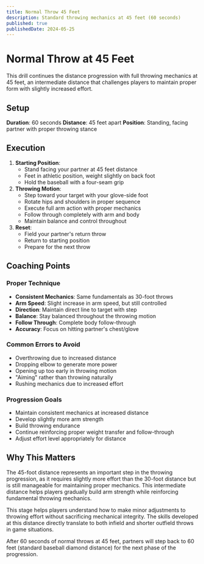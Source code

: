 ```yaml
---
title: Normal Throw 45 Feet
description: Standard throwing mechanics at 45 feet (60 seconds)
published: true
publishedDate: 2024-05-25
---
```


# Normal Throw at 45 Feet

This drill continues the distance progression with full throwing mechanics at 45 feet, an intermediate distance that challenges players to maintain proper form with slightly increased effort.

## Setup

**Duration**: 60 seconds
**Distance**: 45 feet apart
**Position**: Standing, facing partner with proper throwing stance

## Execution

1. **Starting Position**:
   - Stand facing your partner at 45 feet distance
   - Feet in athletic position, weight slightly on back foot
   - Hold the baseball with a four-seam grip
2. **Throwing Motion**:
   - Step toward your target with your glove-side foot
   - Rotate hips and shoulders in proper sequence
   - Execute full arm action with proper mechanics
   - Follow through completely with arm and body
   - Maintain balance and control throughout
3. **Reset**:
   - Field your partner's return throw
   - Return to starting position
   - Prepare for the next throw

## Coaching Points

### Proper Technique

- **Consistent Mechanics**: Same fundamentals as 30-foot throws
- **Arm Speed**: Slight increase in arm speed, but still controlled
- **Direction**: Maintain direct line to target with step
- **Balance**: Stay balanced throughout the throwing motion
- **Follow Through**: Complete body follow-through
- **Accuracy**: Focus on hitting partner's chest/glove

### Common Errors to Avoid

- Overthrowing due to increased distance
- Dropping elbow to generate more power
- Opening up too early in throwing motion
- "Aiming" rather than throwing naturally
- Rushing mechanics due to increased effort

### Progression Goals

- Maintain consistent mechanics at increased distance
- Develop slightly more arm strength
- Build throwing endurance
- Continue reinforcing proper weight transfer and follow-through
- Adjust effort level appropriately for distance

## Why This Matters

The 45-foot distance represents an important step in the throwing progression, as it requires slightly more effort than the 30-foot distance but is still manageable for maintaining proper mechanics. This intermediate distance helps players gradually build arm strength while reinforcing fundamental throwing mechanics.

This stage helps players understand how to make minor adjustments to throwing effort without sacrificing mechanical integrity. The skills developed at this distance directly translate to both infield and shorter outfield throws in game situations.

After 60 seconds of normal throws at 45 feet, partners will step back to 60 feet (standard baseball diamond distance) for the next phase of the progression.
